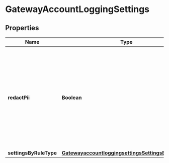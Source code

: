 # GatewayAccountLoggingSettings

## Properties
Name | Type | Description | Notes
------------ | ------------- | ------------- | -------------
**redactPii** | **Boolean** | Redact personally identifiable information from activity logging (PII fields are: source IP, user email, user ID, device ID, URL, referrer, user agent). |  [optional]
**settingsByRuleType** | [**GatewayaccountloggingsettingsSettingsByRuleType**](GatewayaccountloggingsettingsSettingsByRuleType.md) |  |  [optional]
